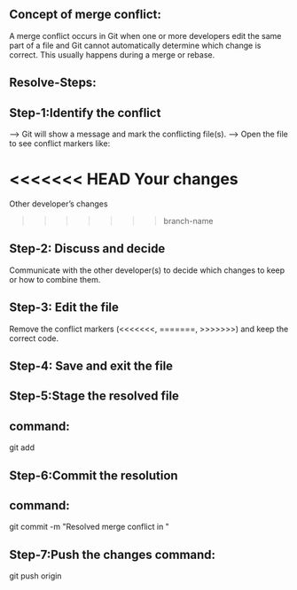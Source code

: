 Concept of merge conflict:
--------------------------
  A merge conflict occurs in Git when one or more developers edit the same part of a file and Git cannot automatically determine which change is correct. This usually happens during a merge or rebase.

Resolve-Steps:
--------------
Step-1:Identify the conflict
----------------------------

-->  Git will show a message and mark the conflicting file(s).
-->  Open the file to see conflict markers like:

<<<<<<< HEAD
Your changes
=======

Other developer’s changes
>>>>>>> branch-name

Step-2: Discuss and decide
--------------------------


  Communicate with the other developer(s) to decide which changes to keep or how to combine them.

Step-3: Edit the file
----------------------

  Remove the conflict markers (<<<<<<<, =======, >>>>>>>) and keep the correct code.

Step-4: Save and exit the file
------------------------------

Step-5:Stage the resolved file
------------------------------
command:
------
git add <file-name>

Step-6:Commit the resolution
----------------------------
command:
-------

git commit -m "Resolved merge conflict in <file-name>"

Step-7:Push the changes
command:
-------
git push origin <branch-name>
